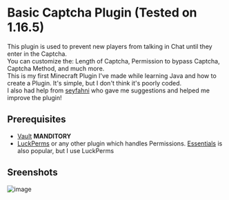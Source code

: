 # Basic Captcha Plugin (Tested on 1.16.5)

This plugin is used to prevent new players from talking in Chat until they enter in the Captcha.  
You can customize the: Length of Captcha, Permission to bypass Captcha, Captcha Method, and much more.  
This is my first Minecraft Plugin I've made while learning Java and how to create a Plugin. It's simple, but I don't think it's poorly coded.  
I also had help from [seyfahni](https://github.com/seyfahni) who gave me suggestions and helped me improve the plugin!  

## Prerequisites

* [Vault](https://www.spigotmc.org/resources/vault.34315/) **MANDITORY**
* [LuckPerms](https://www.spigotmc.org/resources/luckperms.28140/) or any other plugin which handles Permissions. [Essentials](https://www.spigotmc.org/resources/essentialsx.9089/) is also popular, but I use LuckPerms

## Sreenshots
![image](https://user-images.githubusercontent.com/36930553/113369114-7bd0eb00-932e-11eb-8fd4-a18fa7765c57.png)
